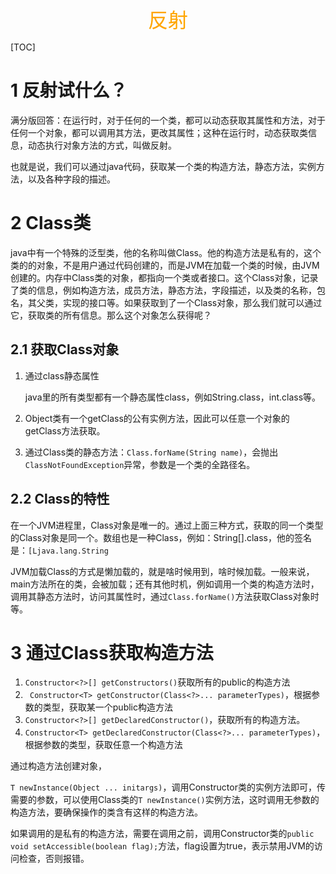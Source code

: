 <center><font color="#FFA500" size="6">反射</font></center>

[TOC]

# 1 反射试什么？

满分版回答：在运行时，对于任何的一个类，都可以动态获取其属性和方法，对于任何一个对象，都可以调用其方法，更改其属性；这种在运行时，动态获取类信息，动态执行对象方法的方式，叫做反射。

也就是说，我们可以通过java代码，获取某一个类的构造方法，静态方法，实例方法，以及各种字段的描述。

# 2 Class类

java中有一个特殊的泛型类，他的名称叫做Class。他的构造方法是私有的，这个类的的对象，不是用户通过代码创建的，而是JVM在加载一个类的时候，由JVM创建的。内存中Class类的对象，都指向一个类或者接口。这个Class对象，记录了类的信息，例如构造方法，成员方法，静态方法，字段描述，以及类的名称，包名，其父类，实现的接口等。如果获取到了一个Class对象，那么我们就可以通过它，获取类的所有信息。那么这个对象怎么获得呢？

## 2.1 获取Class对象

1. 通过class静态属性

   java里的所有类型都有一个静态属性class，例如String.class，int.class等。

2. Object类有一个getClass的公有实例方法，因此可以任意一个对象的getClass方法获取。

3. 通过Class类的静态方法：`Class.forName(String name)`，会抛出`ClassNotFoundException`异常，参数是一个类的全路径名。

## 2.2 Class的特性

在一个JVM进程里，Class对象是唯一的。通过上面三种方式，获取的同一个类型的Class对象是同一个。数组也是一种Class，例如：String[].class，他的签名是：`[Ljava.lang.String`

JVM加载Class的方式是懒加载的，就是啥时候用到，啥时候加载。一般来说，main方法所在的类，会被加载；还有其他时机，例如调用一个类的构造方法时，调用其静态方法时，访问其属性时，通过`Class.forName()`方法获取Class对象时等。

# 3 通过Class获取构造方法

1. `Constructor<?>[] getConstructors()`获取所有的public的构造方法
2. ` Constructor<T> getConstructor(Class<?>... parameterTypes)`，根据参数的类型，获取某一个public构造方法
3. `Constructor<?>[] getDeclaredConstructor()`，获取所有的构造方法。
4. `Constructor<T> getDeclaredConstructor(Class<?>... parameterTypes)`，根据参数的类型，获取任意一个构造方法

通过构造方法创建对象，

`T newInstance(Object ... initargs)`，调用Constructor类的实例方法即可，传需要的参数，可以使用Class类的`T newInstance()`实例方法，这时调用无参数的构造方法，要确保操作的类含有这样的构造方法。

如果调用的是私有的构造方法，需要在调用之前，调用Constructor类的`public void setAccessible(boolean flag);`方法，flag设置为true，表示禁用JVM的访问检查，否则报错。